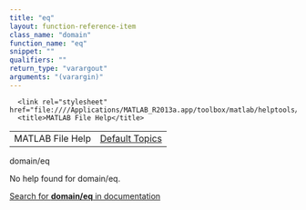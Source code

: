 ```yaml
---
title: "eq"
layout: function-reference-item
class_name: "domain"
function_name: "eq"
snippet: ""
qualifiers: ""
return_type: "varargout"
arguments: "(varargin)"
---
```


<html>
   <head>
      <meta http-equiv="Content-Type" content="text/html; charset=utf-8">
   
      <link rel="stylesheet" href="file:////Applications/MATLAB_R2013a.app/toolbox/matlab/helptools/private/helpwin.css">
      <title>MATLAB File Help</title>
   </head>
   <body>
      <!--Single-page help-->
      <table border="0" cellspacing="0" width="100%">
         <tr class="subheader">
            <td class="headertitle">MATLAB File Help</td>
            <td class="subheader-right"><a href="matlab:helpwin">Default Topics</a></td>
         </tr>
      </table>
      <div class="title">domain/eq</div>
      <!--No help found-->
      <p>No help found for <span class="helptopic">domain/eq</span>.
      </p>
      <p><a href="matlab:docsearch('domain/eq')">
            Search for <b>domain/eq</b> in documentation
            </a></p>
   </body>
</html>
